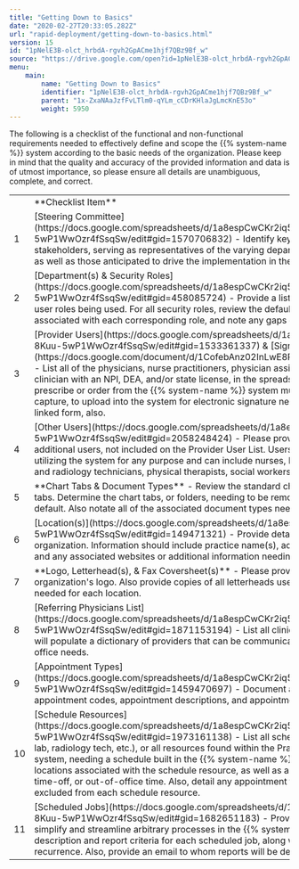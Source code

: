 ```yaml
---
title: "Getting Down to Basics"
date: "2020-02-27T20:33:05.282Z"
url: "rapid-deployment/getting-down-to-basics.html"
version: 15
id: "1pNelE3B-olct_hrbdA-rgvh2GpACme1hjf7QBz9Bf_w"
source: "https://drive.google.com/open?id=1pNelE3B-olct_hrbdA-rgvh2GpACme1hjf7QBz9Bf_w"
menu:
    main:
        name: "Getting Down to Basics"
        identifier: "1pNelE3B-olct_hrbdA-rgvh2GpACme1hjf7QBz9Bf_w"
        parent: "1x-ZxaNAaJzfFvLTlm0-qYLm_cCDrKHlaJgLmcKnE53o"
        weight: 5950
---
```

The following is a checklist of the functional and non-functional requirements needed to effectively define and scope the {{% system-name %}} system according to the basic needs of the organization. Please keep in mind that the quality and accuracy of the provided information and data is of utmost importance, so please ensure all details are unambiguous, complete, and correct.

<table>
  <tr>
    <td></td>
    <td>**Checklist Item**</td>
  </tr>
  <tr>
    <td>1</td>
    <td>[Steering Committee](https://docs.google.com/spreadsheets/d/1a8espCwCKr2iq57b9DSzd-8Kuu-5wP1WwOzr4fSsqSw/edit#gid=1570706832) - Identify key players, managers, and stakeholders, serving as representatives of the varying departments, offices, and workflows, as well as those anticipated to drive the implementation in the practice(s).</td>
  </tr>
  <tr>
    <td>2</td>
    <td>[Department(s) & Security Roles](https://docs.google.com/spreadsheets/d/1a8espCwCKr2iq57b9DSzd-8Kuu-5wP1WwOzr4fSsqSw/edit#gid=458085724) - Provide a list of all department names and user roles being used. For all security roles, review the defaulted security permissions associated with each corresponding role, and note any gaps or additional needs.</td>
  </tr>
  <tr>
    <td>3</td>
    <td>[Provider Users](https://docs.google.com/spreadsheets/d/1a8espCwCKr2iq57b9DSzd-8Kuu-5wP1WwOzr4fSsqSw/edit#gid=1533361337) & [Signatures](https://docs.google.com/document/d/1CofebAnz02InLwE8PxHVRFBfvRbzoSjBajFEk9RjaJ0) - List all of the physicians, nurse practitioners, physician assistants, and any additional clinician with an NPI, DEA, and/or state license, in the spreadsheet. All clinicians intending to prescribe or order from the {{% system-name %}} system must also perform a signature capture, to upload into the system for electronic signature needs. Please print and return the linked form, also.</td>
  </tr>
  <tr>
    <td>4</td>
    <td>[Other Users](https://docs.google.com/spreadsheets/d/1a8espCwCKr2iq57b9DSzd-8Kuu-5wP1WwOzr4fSsqSw/edit#gid=2058248424) - Please provide a list (or export file) of all additional users, not included on the Provider User List. Users are individuals accessing and utilizing the system for any purpose and can include nurses, billing staff, receptionists, lab and radiology technicians, physical therapists, social workers, pharmacists, etc.</td>
  </tr>
  <tr>
    <td>5</td>
    <td>**Chart Tabs & Document Types** - Review the standard chart layout and its default chart tabs. Determine the chart tabs, or folders, needing to be removed from or added to the chart default. Also notate all of the associated document types needed per each chart tab.</td>
  </tr>
  <tr>
    <td>6</td>
    <td>[Location(s)](https://docs.google.com/spreadsheets/d/1a8espCwCKr2iq57b9DSzd-8Kuu-5wP1WwOzr4fSsqSw/edit#gid=149471321) - Provide details for each location of the organization. Information should include practice name(s), address(es), phone/fax numbers, and any associated websites or additional information needing included.</td>
  </tr>
  <tr>
    <td>7</td>
    <td>**Logo, Letterhead(s), & Fax Coversheet(s)** - Please provide a digital or paper copy of the organization's logo. Also provide copies of all letterheads used, as well as fax coversheets needed for each location.</td>
  </tr>
  <tr>
    <td>8</td>
    <td>[Referring Physicians List](https://docs.google.com/spreadsheets/d/1a8espCwCKr2iq57b9DSzd-8Kuu-5wP1WwOzr4fSsqSw/edit#gid=1871153194) - List all clinicians and referral partners. This will populate a dictionary of providers that can be communicated with and faxed for ongoing office needs.</td>
  </tr>
  <tr>
    <td>9</td>
    <td>[Appointment Types](https://docs.google.com/spreadsheets/d/1a8espCwCKr2iq57b9DSzd-8Kuu-5wP1WwOzr4fSsqSw/edit#gid=1459470697) - Document all current appointment types, appointment codes, appointment descriptions, and appointment durations.</td>
  </tr>
  <tr>
    <td>10</td>
    <td>[Schedule Resources](https://docs.google.com/spreadsheets/d/1a8espCwCKr2iq57b9DSzd-8Kuu-5wP1WwOzr4fSsqSw/edit#gid=1973161138) - List all schedule resources (e.g., physician, lab, radiology tech, etc.), or all resources found within the Practice Management (PM) system, needing a schedule built in the {{% system-name %}} system. Include any and all locations associated with the schedule resource, as well as any type of recurring vacations, time-off, or out-of-office time. Also, detail any appointment types needing included in or excluded from each schedule resource.</td>
  </tr>
  <tr>
    <td>11</td>
    <td>[Scheduled Jobs](https://docs.google.com/spreadsheets/d/1a8espCwCKr2iq57b9DSzd-8Kuu-5wP1WwOzr4fSsqSw/edit#gid=1682651183) - Provide all scheduled jobs needed to simplify and streamline arbitrary processes in the {{% system-name %}} system. Provide the description and report criteria for each scheduled job, along with its start time and rate of recurrence. Also, provide an email to whom reports will be delivered, per scheduled job.</td>
  </tr>
</table>



